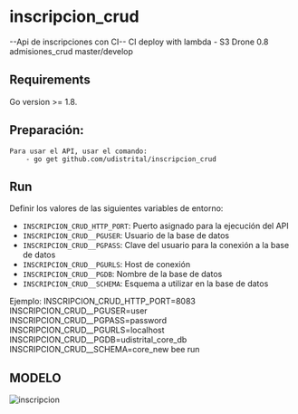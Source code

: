 # inscripcion_crud

--Api de inscripciones con CI--
CI deploy with lambda - S3
Drone 0.8 
admisiones_crud master/develop

## Requirements
Go version >= 1.8.

## Preparación:
    Para usar el API, usar el comando:
        - go get github.com/udistrital/inscripcion_crud

## Run

Definir los valores de las siguientes variables de entorno:

 - `INSCRIPCION_CRUD_HTTP_PORT`: Puerto asignado para la ejecución del API
 - `INSCRIPCION_CRUD__PGUSER`: Usuario de la base de datos
 - `INSCRIPCION_CRUD__PGPASS`: Clave del usuario para la conexión a la base de datos  
 - `INSCRIPCION_CRUD__PGURLS`: Host de conexión
 - `INSCRIPCION_CRUD__PGDB`: Nombre de la base de datos
 - `INSCRIPCION_CRUD__SCHEMA`: Esquema a utilizar en la base de datos

Ejemplo: INSCRIPCION_CRUD_HTTP_PORT=8083 INSCRIPCION_CRUD__PGUSER=user INSCRIPCION_CRUD__PGPASS=password INSCRIPCION_CRUD__PGURLS=localhost INSCRIPCION_CRUD__PGDB=udistrital_core_db INSCRIPCION_CRUD__SCHEMA=core_new bee run

## MODELO
![inscripcion](https://user-images.githubusercontent.com/14035745/61454725-4fd9c000-a927-11e9-9009-36701f500135.png)

